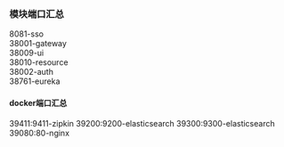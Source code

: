 ### 模块端口汇总

8081-sso  
38001-gateway  
38009-ui  
38010-resource  
38002-auth  
38761-eureka  

#### docker端口汇总

39411:9411-zipkin 
39200:9200-elasticsearch
39300:9300-elasticsearch
39080:80-nginx
